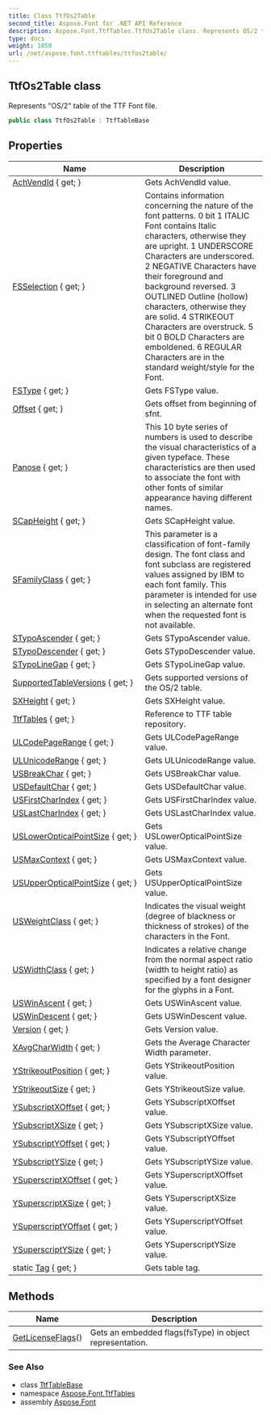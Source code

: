 ```yaml
---
title: Class TtfOs2Table
second_title: Aspose.Font for .NET API Reference
description: Aspose.Font.TtfTables.TtfOs2Table class. Represents OS/2 table of the TTF Font file
type: docs
weight: 1050
url: /net/aspose.font.ttftables/ttfos2table/
---
```

## TtfOs2Table class

Represents "OS/2" table of the TTF Font file.

```csharp
public class TtfOs2Table : TtfTableBase
```

## Properties

| Name | Description |
| --- | --- |
| [AchVendId](../../aspose.font.ttftables/ttfos2table/achvendid/) { get; } | Gets AchVendId value. |
| [FSSelection](../../aspose.font.ttftables/ttfos2table/fsselection/) { get; } | Contains information concerning the nature of the font patterns. 0 bit 1 ITALIC Font contains Italic characters, otherwise they are upright. 1 UNDERSCORE Characters are underscored. 2 NEGATIVE Characters have their foreground and background reversed. 3 OUTLINED Outline (hollow) characters, otherwise they are solid. 4 STRIKEOUT Characters are overstruck. 5 bit 0 BOLD Characters are emboldened. 6 REGULAR Characters are in the standard weight/style for the Font. |
| [FSType](../../aspose.font.ttftables/ttfos2table/fstype/) { get; } | Gets FSType value. |
| [Offset](../../aspose.font.ttftables/ttftablebase/offset/) { get; } | Gets offset from beginning of sfnt. |
| [Panose](../../aspose.font.ttftables/ttfos2table/panose/) { get; } | This 10 byte series of numbers is used to describe the visual characteristics of a given typeface. These characteristics are then used to associate the font with other fonts of similar appearance having different names. |
| [SCapHeight](../../aspose.font.ttftables/ttfos2table/scapheight/) { get; } | Gets SCapHeight value. |
| [SFamilyClass](../../aspose.font.ttftables/ttfos2table/sfamilyclass/) { get; } | This parameter is a classification of font-family design. The font class and font subclass are registered values assigned by IBM to each font family. This parameter is intended for use in selecting an alternate font when the requested font is not available. |
| [STypoAscender](../../aspose.font.ttftables/ttfos2table/stypoascender/) { get; } | Gets STypoAscender value. |
| [STypoDescender](../../aspose.font.ttftables/ttfos2table/stypodescender/) { get; } | Gets STypoDescender value. |
| [STypoLineGap](../../aspose.font.ttftables/ttfos2table/stypolinegap/) { get; } | Gets STypoLineGap value. |
| [SupportedTableVersions](../../aspose.font.ttftables/ttfos2table/supportedtableversions/) { get; } | Gets supported versions of the OS/2 table. |
| [SXHeight](../../aspose.font.ttftables/ttfos2table/sxheight/) { get; } | Gets SXHeight value. |
| [TtfTables](../../aspose.font.ttftables/ttftablebase/ttftables/) { get; } | Reference to TTF table repository. |
| [ULCodePageRange](../../aspose.font.ttftables/ttfos2table/ulcodepagerange/) { get; } | Gets ULCodePageRange value. |
| [ULUnicodeRange](../../aspose.font.ttftables/ttfos2table/ulunicoderange/) { get; } | Gets ULUnicodeRange value. |
| [USBreakChar](../../aspose.font.ttftables/ttfos2table/usbreakchar/) { get; } | Gets USBreakChar value. |
| [USDefaultChar](../../aspose.font.ttftables/ttfos2table/usdefaultchar/) { get; } | Gets USDefaultChar value. |
| [USFirstCharIndex](../../aspose.font.ttftables/ttfos2table/usfirstcharindex/) { get; } | Gets USFirstCharIndex value. |
| [USLastCharIndex](../../aspose.font.ttftables/ttfos2table/uslastcharindex/) { get; } | Gets USLastCharIndex value. |
| [USLowerOpticalPointSize](../../aspose.font.ttftables/ttfos2table/usloweropticalpointsize/) { get; } | Gets USLowerOpticalPointSize value. |
| [USMaxContext](../../aspose.font.ttftables/ttfos2table/usmaxcontext/) { get; } | Gets USMaxContext value. |
| [USUpperOpticalPointSize](../../aspose.font.ttftables/ttfos2table/usupperopticalpointsize/) { get; } | Gets USUpperOpticalPointSize value. |
| [USWeightClass](../../aspose.font.ttftables/ttfos2table/usweightclass/) { get; } | Indicates the visual weight (degree of blackness or thickness of strokes) of the characters in the Font. |
| [USWidthClass](../../aspose.font.ttftables/ttfos2table/uswidthclass/) { get; } | Indicates a relative change from the normal aspect ratio (width to height ratio) as specified by a font designer for the glyphs in a Font. |
| [USWinAscent](../../aspose.font.ttftables/ttfos2table/uswinascent/) { get; } | Gets USWinAscent value. |
| [USWinDescent](../../aspose.font.ttftables/ttfos2table/uswindescent/) { get; } | Gets USWinDescent value. |
| [Version](../../aspose.font.ttftables/ttfos2table/version/) { get; } | Gets Version value. |
| [XAvgCharWidth](../../aspose.font.ttftables/ttfos2table/xavgcharwidth/) { get; } | Gets the Average Character Width parameter. |
| [YStrikeoutPosition](../../aspose.font.ttftables/ttfos2table/ystrikeoutposition/) { get; } | Gets YStrikeoutPosition value. |
| [YStrikeoutSize](../../aspose.font.ttftables/ttfos2table/ystrikeoutsize/) { get; } | Gets YStrikeoutSize value. |
| [YSubscriptXOffset](../../aspose.font.ttftables/ttfos2table/ysubscriptxoffset/) { get; } | Gets YSubscriptXOffset value. |
| [YSubscriptXSize](../../aspose.font.ttftables/ttfos2table/ysubscriptxsize/) { get; } | Gets YSubscriptXSize value. |
| [YSubscriptYOffset](../../aspose.font.ttftables/ttfos2table/ysubscriptyoffset/) { get; } | Gets YSubscriptYOffset value. |
| [YSubscriptYSize](../../aspose.font.ttftables/ttfos2table/ysubscriptysize/) { get; } | Gets YSubscriptYSize value. |
| [YSuperscriptXOffset](../../aspose.font.ttftables/ttfos2table/ysuperscriptxoffset/) { get; } | Gets YSuperscriptXOffset value. |
| [YSuperscriptXSize](../../aspose.font.ttftables/ttfos2table/ysuperscriptxsize/) { get; } | Gets YSuperscriptXSize value. |
| [YSuperscriptYOffset](../../aspose.font.ttftables/ttfos2table/ysuperscriptyoffset/) { get; } | Gets YSuperscriptYOffset value. |
| [YSuperscriptYSize](../../aspose.font.ttftables/ttfos2table/ysuperscriptysize/) { get; } | Gets YSuperscriptYSize value. |
| static [Tag](../../aspose.font.ttftables/ttfos2table/tag/) { get; } | Gets table tag. |

## Methods

| Name | Description |
| --- | --- |
| [GetLicenseFlags](../../aspose.font.ttftables/ttfos2table/getlicenseflags/)() | Gets an embedded flags(fsType) in object representation. |

### See Also

* class [TtfTableBase](../ttftablebase/)
* namespace [Aspose.Font.TtfTables](../../aspose.font.ttftables/)
* assembly [Aspose.Font](../../)


